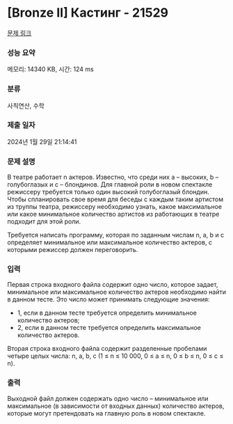 # [Bronze II] Кастинг - 21529 

[문제 링크](https://www.acmicpc.net/problem/21529) 

### 성능 요약

메모리: 14340 KB, 시간: 124 ms

### 분류

사칙연산, 수학

### 제출 일자

2024년 1월 29일 21:14:41

### 문제 설명

<p>В театре работает n актеров. Известно, что среди них a – высоких, b – голубоглазых и с – блондинов. Для главной роли в новом спектакле режиссеру требуется только один высокий голубоглазый блондин. Чтобы спланировать свое время для беседы с каждым таким артистом из труппы театра, режиссеру необходимо узнать, какое максимальное или какое минимальное количество артистов из работающих в театре подходит для этой роли.</p>

<p>Требуется написать программу, которая по заданным числам n, a, b и с определяет минимальное или максимальное количество актеров, с которыми режиссер должен переговорить. </p>

### 입력 

 <p>Первая строка входного файла содержит одно число, которое задает, минимальное или максимальное количество актеров необходимо найти в данном тесте. Это число может принимать следующие значения:</p>

<ul>
	<li>1, если в данном теcте требуется определить минимальное количество актеров;</li>
	<li>2, если в данном тесте требуется определить максимальное количество актеров.</li>
</ul>

<p>Вторая строка входного файла содержит разделенные пробелами четыре целых числа: n, a, b, с (1 ≤ n ≤ 10 000, 0 ≤ a ≤ n, 0 ≤ b ≤ n, 0 ≤ c ≤ n).</p>

### 출력 

 <p>Выходной файл должен содержать одно число – минимальное или максимальное (в зависимости от входных данных) количество актеров, которые могут претендовать на главную роль в новом спектакле. </p>

